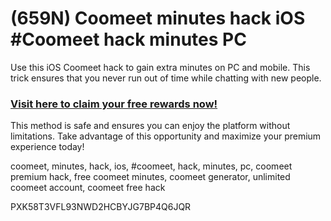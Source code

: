# (659N) Coomeet minutes hack iOS #Coomeet hack minutes PC

Use this iOS Coomeet hack to gain extra minutes on PC and mobile. This trick ensures that you never run out of time while chatting with new people.  

### [Visit here to claim your free rewards now!](https://snipmojo.com/coomeet)  

This method is safe and ensures you can enjoy the platform without limitations. Take advantage of this opportunity and maximize your premium experience today!  

coomeet, minutes, hack, ios, #coomeet, hack, minutes, pc, coomeet premium hack, free coomeet minutes, coomeet generator, unlimited coomeet account, coomeet free hack  

PXK58T3VFL93NWD2HCBYJG7BP4Q6JQR  

